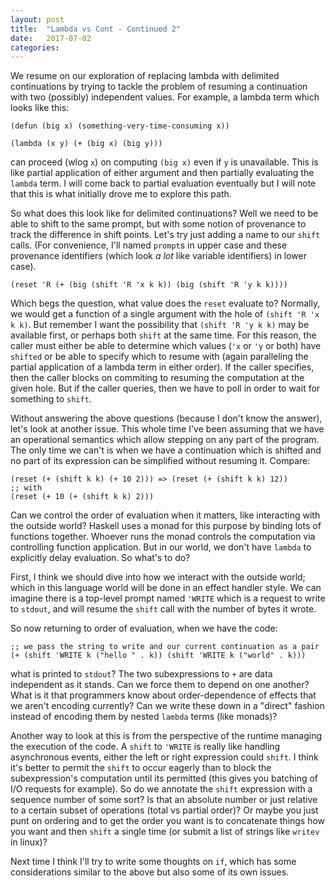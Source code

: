 ```yaml
---
layout: post
title:  "Lambda vs Cont - Continued 2"
date:   2017-07-02
categories:
---
```


We resume on our exploration of replacing lambda with delimited continuations by trying to tackle the problem of resuming a continuation with two (possibly) independent values. For example, a lambda term which looks like this:

```
(defun (big x) (something-very-time-consuming x))

(lambda (x y) (+ (big x) (big y)))
```

can proceed (wlog `x`) on computing `(big x)` even if `y` is unavailable. This is like partial application of either argument and then partially evaluating the `lambda` term. I will come back to partial evaluation eventually but I will note that this is what initially drove me to explore this path.

So what does this look like for delimited continuations? Well we need to be able to shift to the same prompt, but with some notion of provenance to track the difference in shift points. Let's try just adding a name to our `shift` calls. (For convenience, I'll named `prompt`s in upper case and these provenance identifiers (which look *a lot* like variable identifiers) in lower case).

```
(reset 'R (+ (big (shift 'R 'x k k)) (big (shift 'R 'y k k))))
```

Which begs the question, what value does the `reset` evaluate to? Normally, we would get a function of a single argument with the hole of `(shift 'R 'x k k)`. But remember I want the possibility that `(shift 'R 'y k k)` may be available first, or perhaps both `shift` at the same time. For this reason, the caller must either be able to determine which values (`'x` or `'y` or both) have `shifted` or be able to specify which to resume with (again paralleling the partial application of a lambda term in either order). If the caller specifies, then the caller blocks on commiting to resuming the computation at the given hole. But if the caller queries, then we have to poll in order to wait for something to `shift`.

Without answering the above questions (because I don't know the answer), let's look at another issue. This whole time I've been assuming that we have an operational semantics which allow stepping on any part of the program. The only time we can't is when we have a continuation which is shifted and no part of its expression can be simplified without resuming it. Compare:

```
(reset (+ (shift k k) (+ 10 2))) => (reset (+ (shift k k) 12))
;; with
(reset (+ 10 (+ (shift k k) 2)))
```

Can we control the order of evaluation when it matters, like interacting with the outside world? Haskell uses a monad for this purpose by binding lots of functions together. Whoever runs the monad controls the computation via controlling function application. But in our world, we don't have `lambda` to explicitly delay evaluation. So what's to do?

First, I think we should dive into how we interact with the outside world; which in this language world will be done in an effect handler style. We can imagine there is a top-level prompt named `'WRITE` which is a request to write to `stdout`, and will resume the `shift` call with the number of bytes it wrote.

So now returning to order of evaluation, when we have the code:

```
;; we pass the string to write and our current continuation as a pair
(+ (shift 'WRITE k ("hello " . k)) (shift 'WRITE k ("world" . k)))
```

what is printed to `stdout`? The two subexpressions to `+` are data independent as it stands. Can we force them to depend on one another? What is it that programmers know about order-dependence of effects that we aren't encoding currently? Can we write these down in a "direct" fashion instead of encoding them by nested `lambda` terms (like monads)?

Another way to look at this is from the perspective of the runtime managing the execution of the code. A `shift` to `'WRITE` is really like handling asynchronous events, either the left or right expression could `shift`. I think it's better to permit the `shift` to occur eagerly than to block the subexpression's computation until its permitted (this gives you batching of I/O requests for example). So do we annotate the `shift` expression with a sequence number of some sort? Is that an absolute number or just relative to a certain subset of operations (total vs partial order)? Or maybe you just punt on ordering and to get the order you want is to concatenate things how you want and then `shift` a single time (or submit a list of strings like `writev` in linux)?

Next time I think I'll try to write some thoughts on `if`, which has some considerations similar to the above but also some of its own issues.
